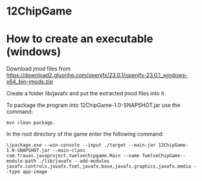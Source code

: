 # 12ChipGame

# How to create an executable (windows)

Download jmod files from https://download2.gluonhq.com/openjfx/23.0.1/openjfx-23.0.1_windows-x64_bin-jmods.zip

Create a folder lib/javafx and put the extracted jmod files into it.

To package the program into 12ChipGame-1.0-SNAPSHOT.jar use the command:

    mvn clean package.

In the root directory of the game enter the following command:

    \jpackage.exe --win-console --input ./target --main-jar 12ChipGame-1.0-SNAPSHOT.jar --main-class com.frauas.javaproject.twelvechipgame.Main --name TwelveChipGame--module-path ./lib/javafx --add-modules javafx.controls,javafx.fxml,javafx.base,javafx.graphics,javafx.media --type app-image
